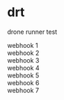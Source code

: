 # drt
drone runner test

webhook 1  
webhook 2  
webhook 3  
webhook 4  
webhook 5   
webhook 6   
webhook 7   
